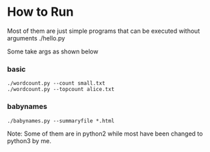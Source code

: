 # How to Run

Most of them are just simple programs that can be executed without arguments
./hello.py


Some take args as shown below

### basic

```
./wordcount.py --count small.txt
./wordcount.py --topcount alice.txt
```

### babynames

`./babynames.py --summaryfile *.html`

Note: Some of them are in python2 while most have been changed to python3 by me.
